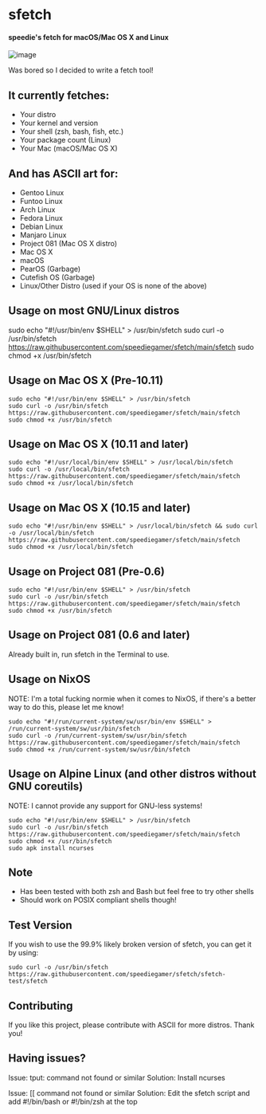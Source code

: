 # sfetch
#### speedie's fetch for macOS/Mac OS X and Linux

![image](https://user-images.githubusercontent.com/71722170/154552334-e50f6986-5222-4ecf-bf87-6c414632e498.png)


Was bored so I decided to write a fetch tool! 

## It currently fetches:
- Your distro
- Your kernel and version
- Your shell (zsh, bash, fish, etc.)
- Your package count (Linux)
- Your Mac (macOS/Mac OS X)

## And has ASCII art for:
- Gentoo Linux
- Funtoo Linux
- Arch Linux
- Fedora Linux
- Debian Linux
- Manjaro Linux
- Project 081 (Mac OS X distro)
- Mac OS X
- macOS
- PearOS (Garbage)
- Cutefish OS (Garbage)
- Linux/Other Distro (used if your OS is none of the above)

## Usage on most GNU/Linux distros
   sudo echo "#!/usr/bin/env $SHELL" > /usr/bin/sfetch
   sudo curl -o /usr/bin/sfetch https://raw.githubusercontent.com/speediegamer/sfetch/main/sfetch
   sudo chmod +x /usr/bin/sfetch

## Usage on Mac OS X (Pre-10.11)

    sudo echo "#!/usr/bin/env $SHELL" > /usr/bin/sfetch
    sudo curl -o /usr/bin/sfetch https://raw.githubusercontent.com/speediegamer/sfetch/main/sfetch
    sudo chmod +x /usr/bin/sfetch

## Usage on Mac OS X (10.11 and later)

    sudo echo "#!/usr/local/bin/env $SHELL" > /usr/local/bin/sfetch
    sudo curl -o /usr/local/bin/sfetch https://raw.githubusercontent.com/speediegamer/sfetch/main/sfetch
    sudo chmod +x /usr/local/bin/sfetch

## Usage on Mac OS X (10.15 and later)

    sudo echo "#!/usr/bin/env $SHELL" > /usr/local/bin/sfetch && sudo curl -o /usr/local/bin/sfetch https://raw.githubusercontent.com/speediegamer/sfetch/main/sfetch
    sudo chmod +x /usr/local/bin/sfetch

## Usage on Project 081 (Pre-0.6)

    sudo echo "#!/usr/bin/env $SHELL" > /usr/bin/sfetch
    sudo curl -o /usr/bin/sfetch https://raw.githubusercontent.com/speediegamer/sfetch/main/sfetch
    sudo chmod +x /usr/bin/sfetch

## Usage on Project 081 (0.6 and later)
Already built in, run sfetch in the Terminal to use.

## Usage on NixOS
NOTE: I'm a total fucking normie when it comes to NixOS, if there's a better way to do this, please let me know!

    sudo echo "#!/run/current-system/sw/usr/bin/env $SHELL" > /run/current-system/sw/usr/bin/sfetch
    sudo curl -o /run/current-system/sw/usr/bin/sfetch https://raw.githubusercontent.com/speediegamer/sfetch/main/sfetch
    sudo chmod +x /run/current-system/sw/usr/bin/sfetch

## Usage on Alpine Linux (and other distros without GNU coreutils)
NOTE: I cannot provide any support for GNU-less systems!

    sudo echo "#!/usr/bin/env $SHELL" > /usr/bin/sfetch
    sudo curl -o /usr/bin/sfetch https://raw.githubusercontent.com/speediegamer/sfetch/main/sfetch
    sudo chmod +x /usr/bin/sfetch
    sudo apk install ncurses

## Note
- Has been tested with both zsh and Bash but feel free to try other shells
- Should work on POSIX compliant shells though!

## Test Version

If you wish to use the 99.9% likely broken version of sfetch, you can get it by using:

    sudo curl -o /usr/bin/sfetch https://raw.githubusercontent.com/speediegamer/sfetch/sfetch-test/sfetch

## Contributing

If you like this project, please contribute with ASCII for more distros. Thank you!

## Having issues?

Issue: tput: command not found or similar
Solution: Install ncurses

Issue: [[ command not found or similar
Solution: Edit the sfetch script and add #!/bin/bash or #!/bin/zsh at the top
